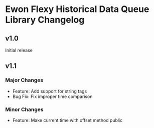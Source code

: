 # Ewon Flexy Historical Data Queue Library Changelog

## v1.0
Initial release

## v1.1
### Major Changes
- Feature: Add support for string tags
- Bug Fix: Fix improper time comparison

### Minor Changes
- Feature: Make current time with offset method public